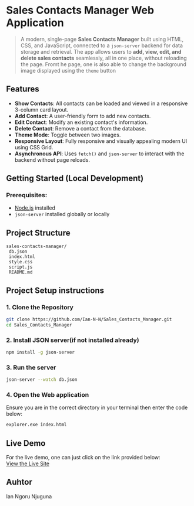 #  Sales Contacts Manager Web Application

> A modern, single-page **Sales Contacts Manager** built using HTML, CSS, and JavaScript, connected to a `json-server` backend for data storage and retrieval. The app allows users to **add, view, edit, and delete sales contacts** seamlessly, all in one place, without reloading the page. Fromt he page, one is also able to change the background image displayed using the `theme` button 


##  Features

-  **Show Contacts**: All contacts can be loaded and viewed in a responsive 3-column card layout.
-  **Add Contact**: A user-friendly form to add new contacts.
-  **Edit Contact**: Modify an existing contact's information.
-  **Delete Contact**: Remove a contact from the database.
-  **Theme Mode**: Toggle between two images.
-  **Responsive Layout**: Fully responsive and visually appealing modern UI using CSS Grid.
-  **Asynchronous API**: Uses `fetch()` and `json-server` to interact with the backend without page reloads. 

##  Getting Started (Local Development)

### Prerequisites:
- [Node.js](https://nodejs.org/) installed<!--the node.js will be a link that redirects you to node website where you can downloade node.js if you dont have it-->
- `json-server` installed globally or locally

## Project Structure
```text
sales-contacts-manager/
 db.json
 index.html
 style.css
 script.js
 README.md
```
##  Project Setup instructions
### 1.  Clone the Repository
``` bash
git clone https://github.com/Ian-N-N/Sales_Contacts_Manager.git
cd Sales_Contacts_Manager 
``` 
### 2. Install JSON server(if not installed already)
```bash
npm install -g json-server
```

### 3. Run the server
```bash
json-server --watch db.json
```

### 4. Open the Web application
Ensure you are in the correct directory in your terminal then enter the code below:
```bash
explorer.exe index.html
```
## Live Demo
For the live demo, one can just click on the link provided below:<br>
[View the Live Site](https://ian-n-n.github.io/Sales_Contacts_Manager/)

## Auhtor
Ian Ngoru Njuguna
